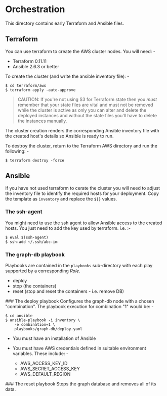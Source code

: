# Orchestration
This directory contains early Terraform and Ansible files.

## Terraform
You can use terraform to create the AWS cluster nodes. You will need: -

- Terraform 0.11.11
- Ansible 2.6.3 or better

To create the cluster (and write the ansible inventory file): -

    $ cd terraform/aws
    $ terraform apply -auto-approve

>   CAUTION: If you're not using S3 for Terraform state then
    you *must* remember that your state files are vital and must not be
    removed while the cluster is active as only you can alter and delete
    the deployed instances and without the state files you'll have to
    delete the instances manually.

The cluster creation renders the corresponding Ansible inventory file
with the created host's details so Ansible is ready to run.
 
To destroy the cluster, return to the Terraform AWS directory and run
the following: -

    $ terraform destroy -force

## Ansible
If you have not used terraform to cerate the cluster you will need to adjust
the inventory file to identify the required hosts for your deployment.
Copy the template as `inventory` and replace the `${}` values.

### The ssh-agent
You might need to use the ssh agent to allow Ansible access to the
created hosts. You just need to add the key used by terraform. i.e. :-

    $ eval $(ssh-agent)
    $ ssh-add ~/.ssh/abc-im

### The graph-db playbook
Playbooks are contained in the `playbooks` sub-directory with each play
supported by a corresponding *Role*. 

-   deploy
-   stop (the containers)
-   reset (stop and reset the containers - i.e. remove DB)

### The deploy playbook
Configures the graph-db node with a chosen "combination".
The playbook execution for combination "1" would be: -

    $ cd ansible
    $ ansible-playbook -i inventory \
        -e combination=1 \
        playbooks/graph-db/deploy.yaml 

-   You must have an installation of Ansible
-   You must have AWS credentials defined in suitable environment variables.
    These include: -
    
    -   AWS_ACCESS_KEY_ID
    -   AWS_SECRET_ACCESS_KEY
    -   AWS_DEFAULT_REGION

### The reset playbook
Stops the graph database and removes all of its data.
